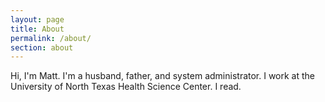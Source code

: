 ```yaml
---
layout: page
title: About
permalink: /about/
section: about
---
```


Hi, I'm Matt. I'm a husband, father, and system administrator. I work at the
University of North Texas Health Science Center. I read.
